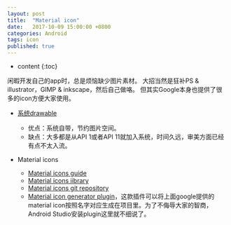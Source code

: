 ```yaml
---
layout: post
title:  "Material icon"
date:   2017-10-09 15:00:00 +0800
categories: Android
tags: icon
published: true
---
```


* content
{:toc}


闲暇开发自己的app时，总是烦恼缺少图片素材。
大招当然是狂补PS & illustrator，GIMP & inkscape，然后自己做咯。
但其实Google本身也提供了很多的icon方便大家使用。

* [系统drawable](https://developer.android.com/reference/android/R.drawable.html)<br>
  * 优点：系统自带，节约图片空间。
  * 缺点：大多都是从API 1或者API 11就加入系统，时间久远，审美方面已经有点不太入流。

* Material icons
  * [Material icons guide](http://google.github.io/material-design-icons/)
  * [Material icons iibrary](https://material.io/icons/)
  * [Material icons git repository](https://github.com/google/material-design-icons)
  * [Material icon generator plugin](https://github.com/konifar/android-material-design-icon-generator-plugin)，这款插件可以将上面google提供的material icon按照名字对应生成在项目里。为了不侮辱大家的智商，Android Studio安装plugin这里就不细说了。
